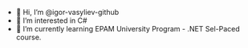 - 👋 Hi, I’m @igor-vasyliev-github
- 👀 I’m interested in C#
- 🌱 I’m currently learning EPAM University Program - .NET Sel-Paced course.

<!---
- 📫 How to reach me <a href="https://www.linkedin.com/in/igor-vasyliev-a0991342/">LinkedIn</a> 
- 💞️ I’m looking to collaborate on ...
- 😄 Pronouns: ...
- ⚡ Fun fact: ...
--->
<!---
igor-vasyliev-github/igor-vasyliev-github is a ✨ special ✨ repository because its `README.md` (this file) appears on your GitHub profile.
You can click the Preview link to take a look at your changes.
--->
